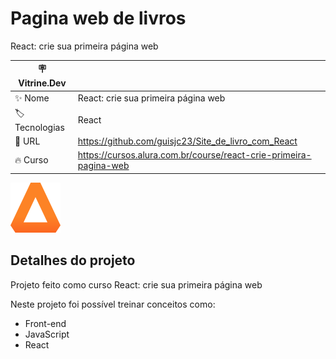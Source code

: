 # Pagina web de livros

React: crie sua primeira página web

| :placard: Vitrine.Dev |     |
| -------------  | --- |
| :sparkles: Nome        | React: crie sua primeira página web
| :label: Tecnologias | React
| :rocket: URL        | https://github.com/guisjc23/Site_de_livro_com_React
| :fire: Curso     | https://cursos.alura.com.br/course/react-crie-primeira-pagina-web

<!-- Inserir imagem com a #vitrinedev ao final do link -->
![](https://raw.githubusercontent.com/guisjc23/Site_de_livro_com_React/ad2608cbcf8992fbc2436076e41dd3bf075b2f67/src/imagens/logo.svg#vitrinedev)

## Detalhes do projeto

Projeto feito como curso React: crie sua primeira página web

Neste projeto foi possível treinar conceitos como:

- Front-end
- JavaScript
- React

